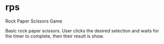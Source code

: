 # rps
Rock Paper Scissors Game


Basic rock paper scissors. User clicks the desired selection and waits for the timer to complete, then their result is show. 
